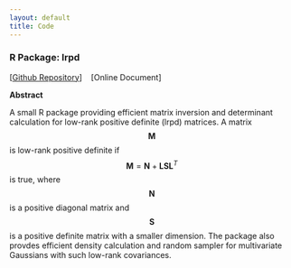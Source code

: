 ```yaml
---
layout: default
title: Code
---
```


<div id="pub-container">

<!-- lrpd -->
<div class="pub-main">
<h3>R Package: lrpd</h3>
<p>[<a href="https://github.com/ericyewang/R-Package-lrpd">Github Repository</a>]&nbsp;&nbsp;&nbsp; [Online Document]&nbsp;&nbsp;&nbsp;</p>

<div class="pub-sub">
<p><b>Abstract</b></p>

A small R package providing efficient matrix inversion and determinant calculation for low-rank positive definite (lrpd) matrices. A matrix $$\boldsymbol{M}$$ is low-rank positive definite if $$\boldsymbol{M}=\boldsymbol{N}+\boldsymbol{L}\boldsymbol{S}\boldsymbol{L}^{T}$$ is true, where $$\boldsymbol{N}$$ is a positive diagonal matrix and $$\boldsymbol{S}$$ is a positive definite matrix with a smaller dimension. The package also provdes efficient density calculation and random sampler for multivariate Gaussians with such low-rank covariances.

</div>
</div>

<!-- A new one below -->

</div>
